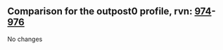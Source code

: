 ## Comparison for the outpost0 profile, rvn: [974](https://github.com/PRO100KatYT/FortniteProfileRevisions/tree/main/profiles/outpost0/974%20outpost0.json)-[976](https://github.com/PRO100KatYT/FortniteProfileRevisions/tree/main/profiles/outpost0/976%20outpost0.json)

No changes
